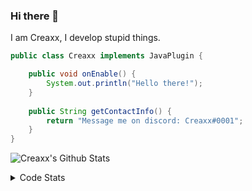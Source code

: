 ### Hi there 👋

I am Creaxx, I develop stupid things. 

```java
public class Creaxx implements JavaPlugin {

    public void onEnable() {
        System.out.println("Hello there!");
    }
    
    public String getContactInfo() {
        return "Message me on discord: Creaxx#0001";
    }
}
```
![Creaxx's Github Stats](https://github-readme-stats-creaxxogs-projects.vercel.app/api?username=CreaxxOG&show_icons=true&theme=dark&count_private=true)

<details>
  <summary>Code Stats</summary>

<!--START_SECTION:waka-->

```txt
Java              14 hrs 35 mins  ████████████████████▓░░░░   83.21 %
HTML              46 mins         █░░░░░░░░░░░░░░░░░░░░░░░░   04.44 %
XML               44 mins         █░░░░░░░░░░░░░░░░░░░░░░░░   04.23 %
YAML              34 mins         ▓░░░░░░░░░░░░░░░░░░░░░░░░   03.32 %
JavaScript        18 mins         ▒░░░░░░░░░░░░░░░░░░░░░░░░   01.74 %
```

<!--END_SECTION:waka-->
</details>
